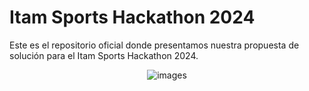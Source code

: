 # Itam Sports Hackathon 2024

Este es el repositorio oficial donde presentamos nuestra propuesta de solución para el Itam Sports Hackathon 2024.

<p align="center">
  <img src="https://github.com/user-attachments/assets/f4dfca9b-8429-4d9a-b0da-c1fbf3a06bcc" alt="images">
</p>
